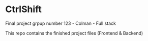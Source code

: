 # CtrlShift
Final project grpup number 123 - Colman - Full stack

This repo contains the finished project files (Frontend & Backend)
